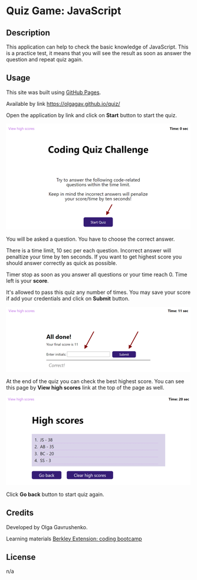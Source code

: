 # Quiz Game: JavaScript
## Description
This application can help to check the basic knowledge of JavaScript. This is a practice test, it means that you will see the result as soon as answer the question and repeat quiz again.
## Usage
This site was built using [GitHub Pages](https://pages.github.com/). 

Available by link https://olgagav.github.io/quiz/

Open the application by link and click on **Start** button to start the quiz.

![This image image of the start page. Provide brief instruction and Start button at the center](assets/images/StartPage.png)

You will be asked a question. You have to choose the correct answer.

There is a time limit, 10 sec per each question. Incorrect answer will penaltize your time by ten seconds. If you want to get highest score you should answer correctly as quick as possible. 

Timer stop as soon as you answer all questions or your time reach 0. Time left is your **score**. 

It's allowed to pass this quiz any number of times. You may save your score if add your credentials and click on **Submit** button.

![This image of the end page, when all the questions answered. It shows the current score, input field to add intials and submit button](assets/images/AllDone.png)

At the end of the quiz you can check the best highest score. You can see this page by **View high scores** link at the top of the page as well.

![This image of the high scores page, table shows stored initials and corresponding score in descending order. ](assets/images/HighScores.png)

Click **Go back** button to start quiz again.

## Credits
Developed by Olga Gavrushenko.

Learning materials [Berkley Extension: coding bootcamp](https://extension.berkeley.edu/)


## License
n/a 
